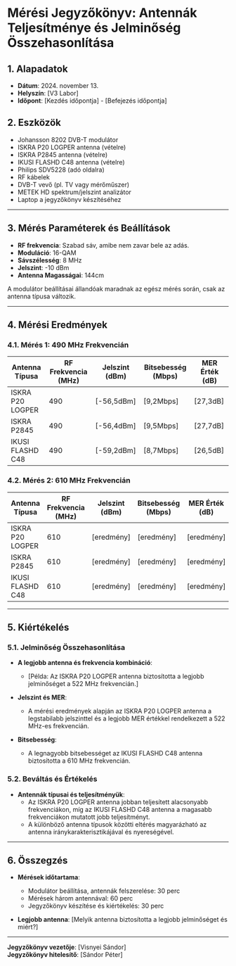 # Mérési Jegyzőkönyv: Antennák Teljesítménye és Jelminőség Összehasonlítása

## 1. Alapadatok

- **Dátum**: 2024. november 13.
- **Helyszín**: [V3 Labor]
- **Időpont**: [Kezdés időpontja] - [Befejezés időpontja]

## 2. Eszközök

- Johansson 8202 DVB-T modulátor
- ISKRA P20 LOGPER antenna (vételre)
- ISKRA P2845 antenna (vételre)
- IKUSI FLASHD C48 antenna (vételre)
- Philips SDV5228 (adó oldalra)
- RF kábelek
- DVB-T vevő (pl. TV vagy mérőműszer)
- METEK HD spektrum/jelszint analizátor
- Laptop a jegyzőkönyv készítéséhez

---

## 3. Mérés Paraméterek és Beállítások

- **RF frekvencia**: Szabad sáv, amibe nem zavar bele az adás.
- **Moduláció**: 16-QAM
- **Sávszélesség**: 8 MHz
- **Jelszint**: -10 dBm
- **Antenna Magasságai**: 144cm 
   
A modulátor beállításai állandóak maradnak az egész mérés során, csak az antenna típusa változik.

---

## 4. Mérési Eredmények

### 4.1. Mérés 1: 490 MHz Frekvencián

| **Antenna Típusa**     | **RF Frekvencia (MHz)** | **Jelszint (dBm)** | **Bitsebesség (Mbps)** | **MER Érték (dB)** |
|------------------------|-------------------------|---------------------|------------------------|--------------------|
| ISKRA P20 LOGPER       | 490                     | [-56,5dBm]          | [9,2Mbps]              | [27,3dB]           |
| ISKRA P2845            | 490                     | [-56,4dBm]          | [9,5Mbps]              | [27,7dB]           |
| IKUSI FLASHD C48       | 490                     | [-59,2dBm]          | [8,7Mbps]              | [26,5dB]           |

### 4.2. Mérés 2: 610 MHz Frekvencián

| **Antenna Típusa**     | **RF Frekvencia (MHz)** | **Jelszint (dBm)** | **Bitsebesség (Mbps)** | **MER Érték (dB)** |
|------------------------|-------------------------|---------------------|------------------------|--------------------|
| ISKRA P20 LOGPER       | 610                     | [eredmény]          | [eredmény]             | [eredmény]         |
| ISKRA P2845            | 610                     | [eredmény]          | [eredmény]             | [eredmény]         |
| IKUSI FLASHD C48       | 610                     | [eredmény]          | [eredmény]             | [eredmény]         |

---

## 5. Kiértékelés

### 5.1. Jelminőség Összehasonlítása

- **A legjobb antenna és frekvencia kombináció**:
  - [Példa: Az ISKRA P20 LOGPER antenna biztosította a legjobb jelminőséget a 522 MHz frekvencián.]
  
- **Jelszint és MER**:
  - A mérési eredmények alapján az ISKRA P20 LOGPER antenna a legstabilabb jelszinttel és a legjobb MER értékkel rendelkezett a 522 MHz-es frekvencián.
  
- **Bitsebesség**:
  - A legnagyobb bitsebességet az IKUSI FLASHD C48 antenna biztosította a 610 MHz frekvencián.

### 5.2. Beváltás és Értékelés

- **Antennák típusai és teljesítményük**:
  - Az ISKRA P20 LOGPER antenna jobban teljesített alacsonyabb frekvenciákon, míg az IKUSI FLASHD C48 antenna a magasabb frekvenciákon mutatott jobb teljesítményt.
  - A különböző antenna típusok közötti eltérés magyarázható az antenna iránykarakterisztikájával és nyereségével.

---

## 6. Összegzés

- **Mérések időtartama**:
  - Modulátor beállítása, antennák felszerelése: 30 perc
  - Mérések három antennával: 60 perc
  - Jegyzőkönyv készítése és kiértékelés: 30 perc

- **Legjobb antenna**: [Melyik antenna biztosította a legjobb jelminőséget és miért?]

---

**Jegyzőkönyv vezetője**: [Visnyei Sándor]  
**Jegyzőkönyv hitelesítő**: [Sándor Péter]

